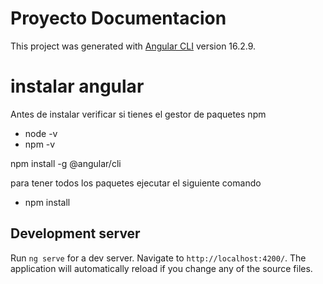 


# Proyecto Documentacion

This project was generated with [Angular CLI](https://github.com/angular/angular-cli) version 16.2.9.

# instalar angular
Antes de instalar verificar si tienes el gestor de paquetes npm 

- node -v
- npm -v

npm install -g @angular/cli


para tener todos los paquetes ejecutar el siguiente comando 

- npm install 

## Development server

Run `ng serve` for a dev server. Navigate to `http://localhost:4200/`. The application will automatically reload if you change any of the source files.



